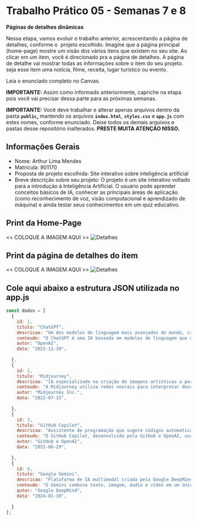 # Trabalho Prático 05 - Semanas 7 e 8

**Páginas de detalhes dinâmicas**

Nessa etapa, vamos evoluir o trabalho anterior, acrescentando a página de detalhes, conforme o  projeto escolhido. Imagine que a página principal (home-page) mostre um visão dos vários itens que existem no seu site. Ao clicar em um item, você é direcionado pra a página de detalhes. A página de detalhe vai mostrar todas as informações sobre o item do seu projeto. seja esse item uma notícia, filme, receita, lugar turístico ou evento.

Leia o enunciado completo no Canvas. 

**IMPORTANTE:** Assim como informado anteriormente, capriche na etapa pois você vai precisar dessa parte para as próximas semanas. 

**IMPORTANTE:** Você deve trabalhar e alterar apenas arquivos dentro da pasta **`public`,** mantendo os arquivos **`index.html`**, **`styles.css`** e **`app.js`** com estes nomes, conforme enunciado. Deixe todos os demais arquivos e pastas desse repositório inalterados. **PRESTE MUITA ATENÇÃO NISSO.**

## Informações Gerais

- Nome: Arthur Lima Mendes
- Matricula: 901170
- Proposta de projeto escolhida: Site interativo sobre inteligência artificial
- Breve descrição sobre seu projeto: O projeto é um site interativo voltado para a introdução à Inteligência Artificial.
O usuário pode aprender conceitos básicos de IA, conhecer as principais áreas de aplicação (como reconhecimento de voz, visão computacional e aprendizado de máquina) e ainda testar seus conhecimentos em um quiz educativo.

## Print da Home-Page

<<  COLOQUE A IMAGEM AQUI >>
![Detalhes](public/homepage7e8.png)
## Print da página de detalhes do item

<<  COLOQUE A IMAGEM AQUI >>
![Detalhes](public/detalhe.png)

## Cole aqui abaixo a estrutura JSON utilizada no app.js

```javascript
const dados = [
  {
    id: 1,
    titulo: "ChatGPT",
    descricao: "Um dos modelos de linguagem mais avançados do mundo, criado pela OpenAI.",
    conteudo: "O ChatGPT é uma IA baseada em modelos de linguagem que utiliza aprendizado profundo para gerar textos coerentes e naturais. É amplamente usado em assistentes virtuais, educação e criação de conteúdo.",
    autor: "OpenAI",
    data: "2022-11-30",
    
  },
  {
    id: 2,
    titulo: "Midjourney",
    descricao: "IA especializada na criação de imagens artísticas a partir de texto.",
    conteudo: "A Midjourney utiliza redes neurais para interpretar descrições textuais e gerar imagens de alta qualidade. Tornou-se popular por criar arte digital impressionante e criativa.",
    autor: "Midjourney Inc.",
    data: "2022-07-15",
    
  },
  {
    id: 3,
    titulo: "GitHub Copilot",
    descricao: "Assistente de programação que sugere códigos automaticamente.",
    conteudo: "O GitHub Copilot, desenvolvido pela GitHub e OpenAI, usa IA para prever e sugerir trechos de código em tempo real, aumentando a produtividade de desenvolvedores.",
    autor: "GitHub e OpenAI",
    data: "2021-06-29",
   
  },
  {
    id: 4,
    titulo: "Google Gemini",
    descricao: "Plataforma de IA multimodal criada pelo Google DeepMind.",
    conteudo: "O Gemini combina texto, imagem, áudio e vídeo em um único modelo. É uma das principais apostas do Google na corrida das inteligências artificiais generativas.",
    autor: "Google DeepMind",
    data: "2024-01-10",
 
  }
];
```